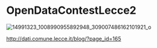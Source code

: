 # OpenDataContestLecce2

![14991323_1008990955892948_309007486162101921_o](https://user-images.githubusercontent.com/6642303/48509428-676d2000-e851-11e8-9fc1-f5b31d9c4fc7.jpg)

http://dati.comune.lecce.it/blog/?page_id=165


